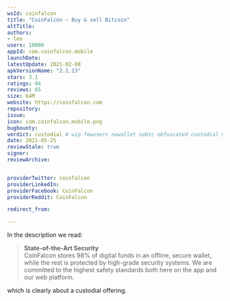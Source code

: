 ```yaml
---
wsId: coinfalcon
title: "CoinFalcon – Buy & sell Bitcoin"
altTitle: 
authors:
- leo
users: 10000
appId: com.coinfalcon.mobile
launchDate: 
latestUpdate: 2021-02-08
apkVersionName: "2.1.13"
stars: 3.1
ratings: 94
reviews: 65
size: 64M
website: https://coinfalcon.com
repository: 
issue: 
icon: com.coinfalcon.mobile.png
bugbounty: 
verdict: custodial # wip fewusers nowallet nobtc obfuscated custodial nosource nonverifiable reproducible bounty defunct
date: 2021-05-25
reviewStale: true
signer: 
reviewArchive:


providerTwitter: coinfalcon
providerLinkedIn: 
providerFacebook: CoinFalcon
providerReddit: CoinFalcon

redirect_from:

---
```



In the description we read:

> **State-of-the-Art Security**<br>
  CoinFalcon stores 98% of digital funds in an offline, secure wallet, while the
  rest is protected by high-grade security systems. We are committed to the
  highest safety standards both here on the app and our web platform.

which is clearly about a custodial offering.
